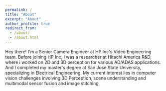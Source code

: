```yaml
---
permalink: /
title: "About"
excerpt: "About"
author_profile: true
redirect_from: 
  - /about/
  - /about.html
---
```


Hey there! I'm a Senior Camera Engineer at HP Inc's Video Engineering team. Before joining HP Inc, I was a researcher at Hitachi America R&D, where i worked on 2D and 3D perception for various AD/ADAS applications. And I completed my master's degree at San Jose State University, specializing in Electrical Engineering.
My current interest lies in computer vision challenges involving 3D Perception, scene understanding and multimodal sensor fusion and image stitching

